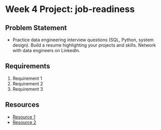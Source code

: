 # Week 4 Project: job-readiness

## Problem Statement
- Practice data engineering interview questions (SQL, Python, system design). Build a resume highlighting your projects and skills. Network with data engineers on LinkedIn.

## Requirements
1. Requirement 1
2. Requirement 2
3. Requirement 3

## Resources
- [Resource 1](https://example.com)
- [Resource 2](https://example.com)
